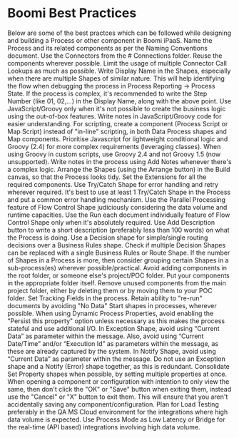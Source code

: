 # Boomi Best Practices
Below are some of the best practces which can be followed while designing and building a Process or other component in Boomi iPaaS.
Name the Process and its related components as per the Naming Conventions document.
Use the Connectors from the # Connections folder.
Reuse the components wherever possible.
Limit the usage of multiple Connector Call Lookups as much as possible. 
Write Display Name in the Shapes, especially when there are multiple Shapes of similar nature. This will help identifying the flow when debugging the process in Process Reporting → Process State. 
If the process is complex, it's recommended to write the Step Number (like 01, 02,...) in the Display Name, along with the above point.
Use JavaScript/Groovy only when it's not possible to create the business logic using the out-of-box features. Write notes in JavaScript/Groovy code for easier understanding.
For scripting, create a component (Process Script or Map Script) instead of "in-line" scripting, in both Data Process shapes and Map components.
Prioritise Javascript for lightweight conditional logic and Groovy (2.4) for more complex requirements (leveraging classes).
When using Groovy in custom scripts, use Groovy 2.4 and not Groovy 1.5 (now unsupported).
Write notes in the process using Add Notes whenever there's a complex logic.
Arrange the Shapes (using the Arrange button) in the Build canvas, so that the Process looks tidy.
Set the Extensions for all the required components.
Use Try/Catch Shape for error handling and retry wherever required. It's best to use at least 1 Try/Catch Shape in the Process and put a common error handling mechanism.
Use the Parallel Processing feature of Flow Control Shape judiciously considering the data volume and runtime capacities.
Use the Run each document individually feature of Flow Control Shape only when it's absolutely required.
Use Add Description button to write a short description (preferably less than 100 words) on what the Process is doing.
Use a Decision shape for simple/single routing decisions over a Business Rules shape.
Check if multiple Decision Shapes can be replaced with a single Business Rules or Route Shape.
If the number of Shapes in a Process is more, then consider grouping certain Shapes in a sub-process(es) wherever possible/practical.
Avoid adding components in the root folder, or someone else's project/POC folder. Put your components in the appropriate folder itself. 
Remove unused components from the main project folder, either by deleting them or by moving them to your POC folder.
Set Tracking Fields in the process.
Retain ability to "re-run" documents by avoiding "No Data" Start shapes in processes, wherever possible.
When using Dynamic Process Properties, avoid enabling the "Persist this property" option unless necessary as this makes the process stateful and use additional I/O.
In Exception Shape, avoid using “Current Data” as parameter within the message. Also, avoid using “Current Date/Time” and/or “Execution Id” as parameters within the message, as these are already captured by the system.
In Notify Shape, avoid using “Current Data” as parameter within the message.
Do not use an Exception shape and a Notify (Error) shape together, as this is redundant.
Consolidate Set Property shapes when possible, by setting multiple properties at once.
When opening a component or configuration with intention to only view the same, then don't click the "OK" or "Save" button when exiting them, instead use the "Cancel" or "X" button to exit them. This will ensure that you aren't accidentally saving any component/configuration.
Plan for Load Testing preferably in the QA MS Cloud environment for the integrations where high data volume is expected.
Use Process Mode as Low Latency or Bridge for the real-time (API based) integrations involving high data volume.

